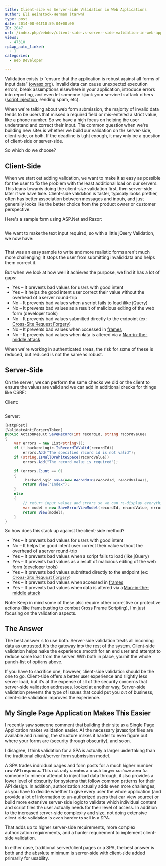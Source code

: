 ```yaml
---
title: Client-side vs Server-side Validation in Web Applications
author: Eli Weinstock-Herman (tarwn)
type: post
date: 2014-08-01T10:59:04+00:00
ID: 2847
url: /index.php/webdev/client-side-vs-server-side-validation-in-web-applications/
views:
  - 47310
rp4wp_auto_linked:
  - 1
categories:
  - Web Developer

---
```

Validation exists to “ensure that the application is robust against all forms of input data” ([owasp.org][1]). Invalid data can cause unexpected execution errors, break assumptions elsewhere in your application, introduce errors into reporting, and even let someone hijack your service to attack others ([script injection][2], sending spam, etc). 

When we're talking about web form submission, the majority of invalid data tends to be users that missed a required field or mis-entered a strict value, like a phone number. So we have a high focus on helping the user understand and correct their input. The common question when we're building new sites is whether we build our validation on the server-side, client-side, or both. If the deadline is tight enough, it may only be a question of client-side or server-side. 

So which do we choose?

## Client-Side

When we start out adding validation, we want to make it as easy as possible for the user to fix the problem with the least additional load on our servers. This leans towards doing the client-size validation first, then server-side later if we have time. Client-side validation is faster, typically looks prettier, often has better association between messages and inputs, and just generally looks like the better choice from the product owner or customer perspective.

Here's a sample form using ASP.Net and Razor:

```html
```
We want to make the text input required, so with a little jQuery Validation, we now have:

```html
```
That was an easy sample to write and more realistic forms aren't much more challenging. It stops the user from submitting invalid data and helps them correct it.

But when we look at how well it achieves the purpose, we find it has a lot of gaps:

  * Yes &#8211; It prevents bad values for users with good intent
  * Yes &#8211; It helps the good intent user correct their value without the overhead of a server round-trip
  * No &#8211; It prevents bad values when a script fails to load (like jQuery)
  * No &#8211; It prevents bad values as a result of malicious editing of the web form (developer tools)
  * No &#8211; It prevents bad values submitted directly to the endpoint (ex: [Cross-Site Request Forgery][3])
  * No &#8211; It prevents bad values when accessed in [frames][4]
  * No &#8211; It prevents bad values when data is altered via a [Man-in-the-middle attack][5]

When we're working in authenticated areas, the risk for some of these is reduced, but reduced is not the same as robust.

## Server-Side

On the server, we can perform the same checks we did on the client to ensure the values are valid and we can add in additional checks for things like CSRF:

Client:

```html
```
Server:

```C#
[HttpPost]
[ValidateAntiForgeryToken]
public ActionResult SaveRecord(int recordId, string recordValue)
{
    var errors = new List<string>();
    if (!_backendLogic.IsRecordIdValid(recordId))
        errors.Add("The specified record id is not valid");
    if (string.IsNullOrWhiteSpace(recordValue))
        errors.Add("The record value is required");

    if (errors.Count == 0)
    {
        _backendLogic.Save(new RecordDTO(recordId, recordValue));
        return View("Index");
    }
    else
    {
        // return input values and errors so we can re-display everything
        var model = new SaveErrorViewModel(recordId, recordValue, errors);
        return View(model);
    }
}
```
So how does this stack up against the client-side method?

  * Yes &#8211; It prevents bad values for users with good intent
  * No &#8211; It helps the good intent user correct their value without the overhead of a server round-trip
  * Yes &#8211; It prevents bad values when a script fails to load (like jQuery)
  * Yes &#8211; It prevents bad values as a result of malicious editing of the web form (developer tools)
  * Yes &#8211; It prevents bad values submitted directly to the endpoint (ex: [Cross-Site Request Forgery][3])
  * Yes &#8211; It prevents bad values when accessed in [frames][4]
  * Yes &#8211; It prevents bad values when data is altered via a [Man-in-the-middle attack][5]

Note: Keep in mind some of these also require other corrective or protective actions (like framebusting to combat Cross Frame Scripting), I'm just focusing on the validation aspects.

## The Answer

The best answer is to use both. Server-side validation treats all incoming data as untrusted, it's the gateway into the rest of the system. Client-side validation helps make the experience smooth for an end user and attempt to reduce some load from the server. With both in place, you hit the whole punch-list of options above.

If you have to sacrifice one, however, client-side validation should be the one to go. Client-side offers a better user experience and slightly less server load, but it's at the expense of all of the security concerns that server-side validation addresses. looked at another way, Server-side validation prevents the type of issues that could put you out of business, client-side validation improves the experience.

## My Single Page Application Makes This Easier

I recently saw someone comment that building their site as a Single Page Application makes validation easier. All the necessary javascript files are available and running, the structure makes it harder to even figure out where your forms are (security through obscurity), and so on.

I disagree, I think validation for a SPA is actually a larger undertaking than the traditional client/server form submission model. 

A SPA trades individual pages and form posts for a much higher number raw API requests. This not only creates a much larger surface area for someone to mine or attempt to inject bad data through, it also provides a lower level of obscurity for systems that follow common patterns for their API design. In addition, authorization actually adds even more challenges, as you have to decide whether to give every user the whole application (and provide a lot of information to un-authorized users that can view source) or build more extensive server-side logic to validate which individual content and script files the user actually needs for their level of access. In addition to the increased server-side complexity and size, not doing extensive client-side validation is even harder to sell in a SPA. 

That adds up to higher server-side requirements, more complex authorization requirements, and a harder requirement to implement client-side validation. 

In either case, traditional server/client pages or a SPA, the best answer is both and the absolute minimum is server-side with client-side added primarily for usability.

 [1]: https://www.owasp.org/index.php/Data_Validation "Data Validation at owasp.org"
 [2]: https://www.owasp.org/index.php/Cross-site_Scripting_%28XSS%29
 [3]: https://www.owasp.org/index.php/Cross-Site_Request_Forgery_%28CSRF%29
 [4]: https://www.owasp.org/index.php/Cross_Frame_Scripting
 [5]: https://www.owasp.org/index.php/Man-in-the-middle_attack